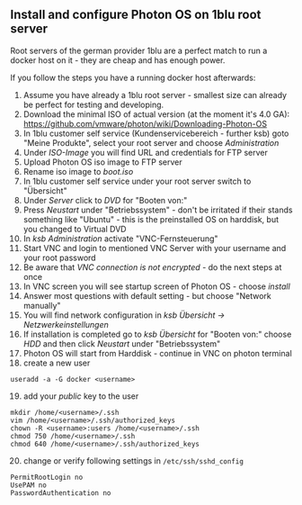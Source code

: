 ## Install and configure Photon OS on 1blu root server

Root servers of the german provider 1blu are a perfect match to run a docker host on it - they are cheap and has enough power.

If you follow the steps you have a running docker host afterwards:

1. Assume you have already a 1blu root server - smallest size can already be perfect for testing and developing.
2. Download the minimal ISO of actual version (at the moment it's 4.0 GA): https://github.com/vmware/photon/wiki/Downloading-Photon-OS
3. In 1blu customer self service (Kundenservicebereich - further ksb) goto "Meine Produkte", select your root server and choose _Administration_
4. Under _ISO-Image_ you will find URL and credentials for FTP server
5. Upload Photon OS iso image to FTP server
6. Rename iso image to _boot.iso_
7. In 1blu customer self service under your root server switch to "Übersicht"
8. Under _Server_ click to _DVD_ for "Booten von:"
9. Press _Neustart_ under "Betriebssystem" - don't be irritated if their stands something like "Ubuntu" - this is the preinstalled OS on harddisk, but you changed to Virtual DVD
10. In _ksb Administration_ activate "VNC-Fernsteuerung"
11. Start VNC and login to mentioned VNC Server with your username and your root password
12. Be aware that *VNC connection is not encrypted* - do the next steps at once
13. In VNC screen you will see startup screen of Photon OS - choose _install_
14. Answer most questions with default setting - but choose "Network manually"
15. You will find network configuration in _ksb Übersicht -> Netzwerkeinstellungen_
16. If installation is completed go to _ksb Übersicht_ for "Booten von:" choose _HDD_ and then click _Neustart_ under "Betriebssystem"
17. Photon OS will start from Harddisk - continue in VNC on photon terminal
18. create a new user
  ```
  useradd -a -G docker <username>
  ```
19. add your *public* key to the user
  ```
  mkdir /home/<username>/.ssh
  vim /home/<username>/.ssh/authorized_keys
  chown -R <username>:users /home/<username>/.ssh
  chmod 750 /home/<username>/.ssh
  chmod 640 /home/<username>/.ssh/authorized_keys
  ```
20. change or verify following settings in `/etc/ssh/sshd_config`
  ```
  PermitRootLogin no
  UsePAM no
  PasswordAuthentication no
  ```
